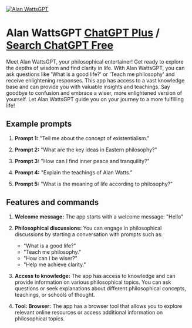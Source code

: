 
[![Alan WattsGPT](https://files.oaiusercontent.com/file-HobnK1T6BBhNruQCj4edFjA7?se=2123-10-19T21%3A41%3A34Z&sp=r&sv=2021-08-06&sr=b&rscc=max-age%3D31536000%2C%20immutable&rscd=attachment%3B%20filename%3Dwatts.png&sig=iGEwX9m86C4dn6xX12cdS8WbId6FtzzVIueinvjRoNE%3D)](https://chat.openai.com/g/g-i3sUvNPYR-alan-wattsgpt)

# Alan WattsGPT [ChatGPT Plus](https://chat.openai.com/g/g-i3sUvNPYR-alan-wattsgpt) / [Search ChatGPT Free](https://gptcall.net/index.html#/?search=Alan%20WattsGPT)

Meet Alan WattsGPT, your philosophical entertainer! Get ready to explore the depths of wisdom and find clarity in life. With Alan WattsGPT, you can ask questions like 'What is a good life?' or 'Teach me philosophy' and receive enlightening responses. This app has access to a vast knowledge base and can provide you with valuable insights and teachings. Say goodbye to confusion and embrace a wiser, more enlightened version of yourself. Let Alan WattsGPT guide you on your journey to a more fulfilling life!

## Example prompts

1. **Prompt 1:** "Tell me about the concept of existentialism."

2. **Prompt 2:** "What are the key ideas in Eastern philosophy?"

3. **Prompt 3:** "How can I find inner peace and tranquility?"

4. **Prompt 4:** "Explain the teachings of Alan Watts."

5. **Prompt 5:** "What is the meaning of life according to philosophy?"

## Features and commands

1. **Welcome message:** The app starts with a welcome message: "Hello"

2. **Philosophical discussions:** You can engage in philosophical discussions by starting a conversation with prompts such as:
    - "What is a good life?"
    - "Teach me philosophy."
    - "How can I be wiser?"
    - "Help me achieve clarity."

3. **Access to knowledge:** The app has access to knowledge and can provide information on various philosophical topics. You can ask questions or seek explanations about different philosophical concepts, teachings, or schools of thought.

4. **Tool: Browser:** The app has a browser tool that allows you to explore relevant online resources or access additional information on philosophical topics.


